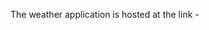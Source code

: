 The weather application is hosted at the link - <a href="https://abhinavpatel271.github.io/codeX_weatherApp/" /> 
